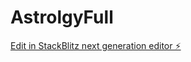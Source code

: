 # AstrolgyFull

[Edit in StackBlitz next generation editor ⚡️](https://stackblitz.com/~/github.com/TAKHISSA/AstrolgyFull)